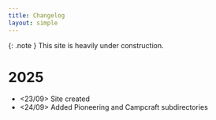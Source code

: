 ```yaml
---
title: Changelog
layout: simple
---
```

{: .note }
This site is heavily under construction.

# 2025
- <23/09> Site created
- <24/09> Added Pioneering and Campcraft subdirectories
